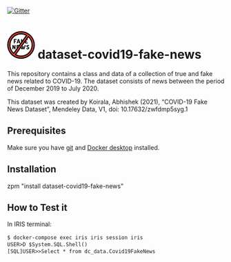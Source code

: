 [![Gitter](https://img.shields.io/badge/Available%20on-Intersystems%20Open%20Exchange-00b2a9.svg)](https://openexchange.intersystems.com/package/dataset-covid19-fake-newse)

# ![fake news](/assets/fake-news.png) dataset-covid19-fake-news
This repository contains a class and data of a collection of true and fake news related to COVID-19.
The dataset consists of news between the period of December 2019 to July 2020.



This dataset was created by Koirala, Abhishek (2021), “COVID-19 Fake News Dataset”,
Mendeley Data, V1, doi: 10.17632/zwfdmp5syg.1


## Prerequisites
Make sure you have [git](https://git-scm.com/book/en/v2/Getting-Started-Installing-Git) and [Docker desktop](https://www.docker.com/products/docker-desktop) installed.

## Installation

zpm "install dataset-covid19-fake-news"


## How to Test it

In IRIS terminal:

```
$ docker-compose exec iris iris session iris
USER>D $System.SQL.Shell()
[SQL]USER>>Select * from dc_data.Covid19FakeNews

```
